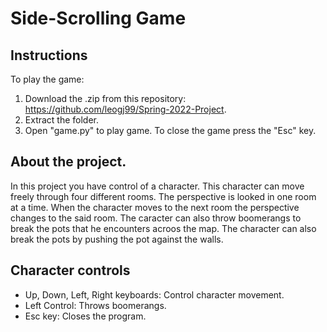 # Side-Scrolling Game 
## Instructions
To play the game:
1) Download the .zip from this repository: https://github.com/leogj99/Spring-2022-Project.
2) Extract the folder.
3) Open "game.py" to play game. To close the game press the "Esc" key.
## About the project.
In this project you have control of a character. This character can move freely through four different rooms. The perspective is looked in one room at a time. When the character moves to the next room the perspective changes to the said room. The caracter can also throw boomerangs to break the pots that he encounters acroos the map. The character can also break the pots by pushing the pot against the walls.

## Character controls
* Up, Down, Left, Right keyboards: Control character movement.
* Left Control: Throws boomerangs.
* Esc key: Closes the program.
